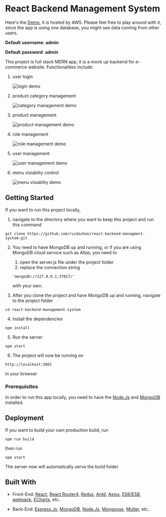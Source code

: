 # React Backend Management System

Here's the <a href="http://13.59.50.112" target="_blank">Demo</a>, it is hosted by AWS. Please feel free to play around with it, since the app is using one database, you might see data coming from other users.

**Default** **username**: **admin**

**Default** **password**: **admin**

This project is full stack MERN app, it is a mock up backend for e-commerce website. Functionalities include:

1. user login

   ![login demo](https://i.ibb.co/jDFqdKL/login.gif)

2. product category management

   ![category management demo](https://i.ibb.co/m56brGp/category-management.gif)

3. product management

   ![product management demo](https://i.ibb.co/Z85dKp2/product-management.gif)

4. role management

   ![role management demo](https://i.ibb.co/F5X25fp/role-management.gif)

5. user management

   ![user management demo](https://i.ibb.co/BVqsMKc/user-management.gif)

6. menu visiablity control

   ![menu visiablity demo](https://i.ibb.co/GW9yW1m/role-management.gif)

## Getting Started

If you want to run this project locally,

1. navigate to the directory where you want to keep this project and run this command

```
git clone https://github.com/ruidashen/react-backend-managment-system.git
```

2. You need to have MongoDB up and running, or if you are using MongoDB cloud service such as Atlas, you need to

   1. open the server.js file under the project folder
   2. replace the connection string

   ```
   'mongodb://127.0.0.1:27017/'
   ```

   with your own.

3. After you clone the project and have MongoDB up and running, navigate to the project folder

```
cd react-backend-management-system
```

4. Install the dependencies

```
npm install
```

5. Run the server

```
npm start
```

6. The project will now be running on

```
http://localhost:5001
```

in your browser

### Prerequisites

In order to run this app locally, you need to have the [Node.Js](https://nodejs.org/en/) and [MongoDB](https://www.mongodb.com/) installed.

## Deployment

If you want to build your own production build, run

```
npm run build
```

then run

```
npm start
```

The server now will automatically serve the build folder

## Built With

- Front-End: [React](https://reactjs.org/), [React Router4](https://github.com/ReactTraining/react-router), [Redux](https://redux.js.org/), [Antd](https://ant.design/docs/react/introduce),
  [Axios](https://github.com/axios/axios), [ES6/ES8](), [webpack](https://webpack.js.org/), [ECharts](), etc..

- Back-End: [Express.Js](https://expressjs.com/), [MongoDB](https://www.mongodb.com/), [Node.Js](https://nodejs.org/en/), [Mongoose](https://mongoosejs.com/), [Multer](https://github.com/expressjs/multer), etc..
